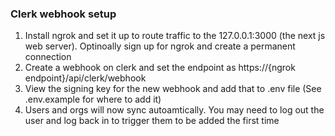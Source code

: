 ### Clerk webhook setup

1. Install ngrok and set it up to route traffic to the 127.0.0.1:3000 (the next js web server). Optinoally sign up for ngrok and create a permanent connection
2. Create a webhook on clerk and set the endpoint as https://{ngrok endpoint}/api/clerk/webhook
3. View the signing key for the new webhook and add that to .env file (See .env.example for where to add it)
4. Users and orgs will now sync autoamtically. You may need to log out the user and log back in to trigger them to be added the first time
